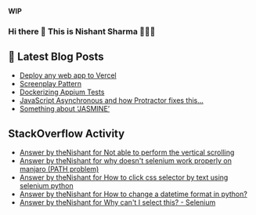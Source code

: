 #### WIP
### Hi there 👋  This is Nishant Sharma 🧑🏼‍🎤

## 📕 Latest Blog Posts
<!-- BLOG-POST-LIST:START -->
- [Deploy any web app to Vercel](https://dev.to/thenishant/deploy-any-web-app-to-vercel-1ka8)
- [Screenplay Pattern](https://medium.com/testvagrant/screenplay-pattern-3490c7f0c23c?source=rss-97b0bdcd7e66------2)
- [Dockerizing Appium Tests](https://medium.com/testvagrant/dockerizing-appium-tests-c9696809afec?source=rss-97b0bdcd7e66------2)
- [JavaScript Asynchronous and how Protractor fixes this…](https://medium.com/testvagrant/javascript-asynchronous-and-how-protractor-fixes-this-7ae5ff90f4f?source=rss-97b0bdcd7e66------2)
- [Something about ‘JASMINE’](https://medium.com/testvagrant/something-about-jasmine-74172cdb3e89?source=rss-97b0bdcd7e66------2)
<!-- BLOG-POST-LIST:END -->


## StackOverflow Activity
<!-- STACKOVERFLOW:START -->
- [Answer by theNishant for Not able to perform the vertical scrolling](https://stackoverflow.com/questions/64535629/not-able-to-perform-the-vertical-scrolling/64537660#64537660)
- [Answer by theNishant for why doesn't selenium work properly on manjaro (PATH problem)](https://stackoverflow.com/questions/64535963/why-doesnt-selenium-work-properly-on-manjaro-path-problem/64537454#64537454)
- [Answer by theNishant for How to click css selector by text using selenium python](https://stackoverflow.com/questions/64422617/how-to-click-css-selector-by-text-using-selenium-python/64423145#64423145)
- [Answer by theNishant for How to change a datetime format in python?](https://stackoverflow.com/questions/64137532/how-to-change-a-datetime-format-in-python/64137672#64137672)
- [Answer by theNishant for Why can't I select this? - Selenium](https://stackoverflow.com/questions/64096271/why-cant-i-select-this-selenium/64098566#64098566)
<!-- STACKOVERFLOW:END -->
